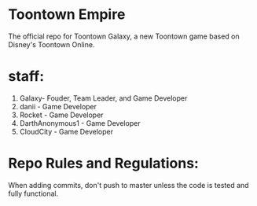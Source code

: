# Toontown Empire
The official repo for Toontown Galaxy, a new Toontown game based on Disney's Toontown Online.

# staff:
 
 1. Galaxy-  Fouder,  Team Leader, and Game Developer
 2. danii -  Game Developer
 3. Rocket -  Game Developer
 4.  DarthAnonymous1 - Game Developer
 5. CloudCity -  Game Developer
 
# Repo Rules and Regulations:

When adding commits, don't push to master unless the code is tested and fully functional.


